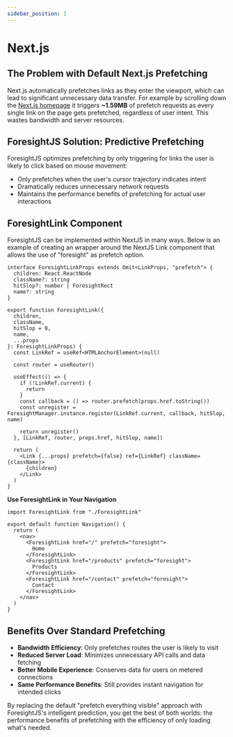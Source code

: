 ```yaml
---
sidebar_position: 1
---
```


# Next.js

## The Problem with Default Next.js Prefetching

Next.js automatically prefetches links as they enter the viewport, which can lead to significant unnecessary data transfer. For example by scrolling down the [Next.js homepage](https://nextjs.org/) it triggers **~1.59MB** of prefetch requests as every single link on the page gets prefetched, regardless of user intent. This wastes bandwidth and server resources.

## ForesightJS Solution: Predictive Prefetching

ForesightJS optimizes prefetching by only triggering for links the user is likely to click based on mouse movement:

- Only prefetches when the user's cursor trajectory indicates intent
- Dramatically reduces unnecessary network requests
- Maintains the performance benefits of prefetching for actual user interactions

## ForesightLink Component

ForesightJS can be implemented within NextJS in many ways. Below is an example of creating an wrapper around the NextJS Link component that allows the use of "foresight" as prefetch option.

```tsx
interface ForesightLinkProps extends Omit<LinkProps, "prefetch"> {
  children: React.ReactNode
  className?: string
  hitSlop?: number | ForesightRect
  name?: string
}

export function ForesightLink({
  children,
  className,
  hitSlop = 0,
  name,
  ...props
}: ForesightLinkProps) {
  const LinkRef = useRef<HTMLAnchorElement>(null)

  const router = useRouter()

  useEffect(() => {
    if (!LinkRef.current) {
      return
    }
    const callback = () => router.prefetch(props.href.toString())
    const unregister = ForesightManager.instance.register(LinkRef.current, callback, hitSlop, name)

    return unregister()
  }, [LinkRef, router, props.href, hitSlop, name])

  return (
    <Link {...props} prefetch={false} ref={LinkRef} className={className}>
      {children}
    </Link>
  )
}
```

**Use ForesightLink in Your Navigation**

```tsx
import ForesightLink from "./ForesightLink"

export default function Navigation() {
  return (
    <nav>
      <ForesightLink href="/" prefetch="foresight">
        Home
      </ForesightLink>
      <ForesightLink href="/products" prefetch="foresight">
        Products
      </ForesightLink>
      <ForesightLink href="/contact" prefetch="foresight">
        Contact
      </ForesightLink>
    </nav>
  )
}
```

## Benefits Over Standard Prefetching

- **Bandwidth Efficiency**: Only prefetches routes the user is likely to visit
- **Reduced Server Load**: Minimizes unnecessary API calls and data fetching
- **Better Mobile Experience**: Conserves data for users on metered connections
- **Same Performance Benefits**: Still provides instant navigation for intended clicks

By replacing the default "prefetch everything visible" approach with ForesightJS's intelligent prediction, you get the best of both worlds: the performance benefits of prefetching with the efficiency of only loading what's needed.
